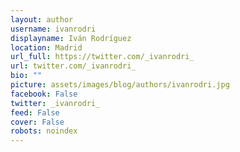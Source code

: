 ```yaml
---
layout: author
username: ivanrodri
displayname: Iván Rodríguez
location: Madrid
url_full: https://twitter.com/_ivanrodri_
url: twitter.com/_ivanrodri_
bio: ""
picture: assets/images/blog/authors/ivanrodri.jpg
facebook: False
twitter: _ivanrodri_
feed: False
cover: False
robots: noindex
---
```

